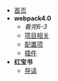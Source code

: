 * [首页](/project/ "这里设置title的内容")
* **webpack4.0**  
    - *看完6-3*
    * [项目相关](/project/Webpack4.0/项目相关)
    * [配置项](/project/Webpack4.0/配置项)
    * [插件](/project/Webpack4.0/插件)
* **红宝书**  
    * [导读](/project/红宝书/导读)